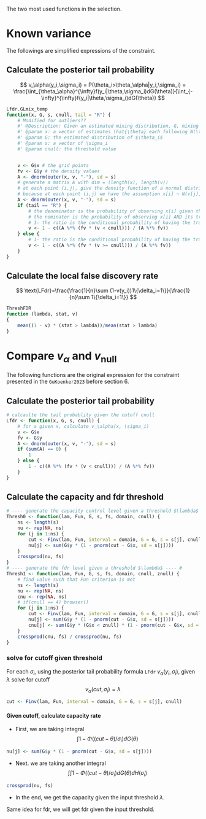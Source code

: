 The two most used functions in the selection.
# Known variance
The followings are simplified expressions of the constraint.
## Calculate the posterior tail probability
$$
v_\alpha(y_i,\sigma_i) = P(\theta_i>\theta_\alpha|y_i,\sigma_i) = \frac{\int_{\theta_\alpha}^{\infty}f(y_i|\theta,\sigma_i)dG(\theta)}{\int_{-\infty}^{\infty}f(y_i|\theta,\sigma_i)dG(\theta)}
$$

```r
Lfdr.GLmix_temp
function(x, G, s, cnull, tail = "R") {
    # Modified for outliers??
    #' @Description: Given an estimated mixing distribution, G, mixing distributions. Calculate the posterior tail probability given the observed data x.
    #' @param x: a vector of estimates \hat{\theta} each following N(\theta_i, \sigma_i^2)
    #' @param G: the estimated distribution of $\theta_i$
    #' @param s: a vector of \sigma_i
    #' @param cnull: the threshold value


    v <- G$x # the grid points
    fv <- G$y # the density values
    A <- dnorm(outer(x, v, "-"), sd = s)
    # generate a matrix A with dim = (length(x), length(v))
    # at each point (i,j), give the density function of a normal distribution N(0, s[i]^2) evaluated at x[i] - v[j]
    # because at each point (i,j) we have the assumption x[i] ~ N(v[j], s[i]^2)
    A <- dnorm(outer(x, v, "-"), sd = s)
    if (tail == "R") {
        # the denominator is the probability of observing x[i] given the estimated distribution G
        # the nominator is the probability of observing x[i] AND its true mean   
        # 1- the ratio is the conditional probability of having the true mean value smaller than cnull given the observed value x[i] P(\theta_i < cnull | x[i])      
        v <- 1 - c((A %*% (fv * (v < cnull))) / (A %*% fv))
    } else {
        # 1- the ratio is the conditional probability of having the true mean value larger than cnull given the observed value x[i] P(\theta_i > cnull | x[i])
        v <- 1 - c((A %*% (fv * (v >= cnull))) / (A %*% fv))
    }
}
```
## Calculate the local false discovery rate
$$
\text{LFdr}=\frac{\frac{1}{n}\sum (1-v(y_i))1\{\delta_i=1\}}{\frac{1}{n}\sum 1\{\delta_i=1\}}
$$
```r
ThreshFDR 
function (lambda, stat, v)
{
    mean((1 - v) * (stat > lambda))/mean(stat > lambda)
}
```

# Compare $v_{\alpha}$ and $v_{\text{null}}$
The following functions are the original expression for the constraint presented in the `GuKoenker2023` before section 6.
## Calculate the posterior tail probability
```r
# calcaulte the tail probablity given the cutoff cnull
Lfdr <- function(x, G, s, cnull) {
    # for a given x, calculate v_\alpha(x, \sigma_i)
    v <- G$x
    fv <- G$y
    A <- dnorm(outer(x, v, "-"), sd = s)
    if (sum(A) == 0) {
        1
    } else {
        1 - c((A %*% (fv * (v < cnull))) / (A %*% fv))
    }
}
```
## Calculate the capacity and fdr threshold
```r
# ---- generate the capacity control level given a threshold $\lambda$ ---- #
Thresh0 <- function(lam, Fun, G, s, fs, domain, cnull) {
    ns <- length(s)
    nu <- rep(NA, ns)
    for (j in 1:ns) {
        cut <- Finv(lam, Fun, interval = domain, G = G, s = s[j], cnull)
        nu[j] <- sum(G$y * (1 - pnorm(cut - G$x, sd = s[j])))
    }
    crossprod(nu, fs)
}
# ---- generate the fdr level given a threshold $\lambda$ ---- #
Thresh1 <- function(lam, Fun, G, s, fs, domain, cnull, znull) {
    # find value such that Fun criterion is met
    ns <- length(s)
    nu <- rep(NA, ns)
    cnu <- rep(NA, ns)
    # if(cnull == 4) browser()
    for (j in 1:ns) {
        cut <- Finv(lam, Fun, interval = domain, G = G, s = s[j], cnull)
        nu[j] <- sum(G$y * (1 - pnorm(cut - G$x, sd = s[j])))
        cnu[j] <- sum(G$y * (G$x < znull) * (1 - pnorm(cut - G$x, sd = s[j])))
    }
    crossprod(cnu, fs) / crossprod(nu, fs)
}
```

### solve for cutoff given threshold
For each $\sigma_i$, using the posterior tail probability formula  `LFdr` $v_{\alpha}(y_i,\sigma_i)$, given $\lambda$ solve for cutoff
$$
v_\alpha(cut, \sigma_i) = \lambda
$$
```r
cut <- Finv(lam, Fun, interval = domain, G = G, s = s[j], cnull)
```
#### Given cutoff, calculate capacity rate

+ First, we are taking integral
$$\int 1-\Phi((cut-\theta)/\sigma_i) dG(\theta)
$$
```r
nu[j] <- sum(G$y * (1 - pnorm(cut - G$x, sd = s[j])))
```
+ Next. we are taking another integral
$$
\int \int 1-\Phi((cut-\theta)/\sigma_i) dG(\theta)dH(\sigma_i)
$$
```r
crossprod(nu, fs)
```
+ In the end, we get the capacity given the input threshold $\lambda$.

Same idea for fdr, we will get fdr given the input threshold. 








